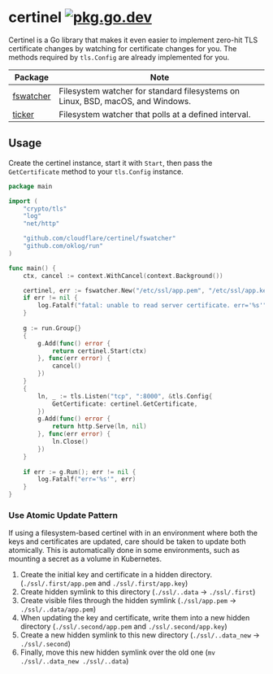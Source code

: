 # certinel [![pkg.go.dev][godev-badge]][godev]

[godev-badge]: https://pkg.go.dev/badge/github.com/cloudflare/certinel.svg
[godev]: https://pkg.go.dev/github.com/cloudflare/certinel

Certinel is a Go library that makes it even easier to implement zero-hit
TLS certificate changes by watching for certificate changes for you. The
methods required by `tls.Config` are already implemented for you.

| Package                | Note                                                                           |
|------------------------|--------------------------------------------------------------------------------|
| [fswatcher][fswatcher] | Filesystem watcher for standard filesystems on Linux, BSD, macOS, and Windows. |
| [ticker][ticker]       | Filesystem watcher that polls at a defined interval.                           |

[fswatcher]: https://pkg.go.dev/github.com/cloudflare/certinel/fswatcher
[ticker]: https://pkg.go.dev/github.com/cloudflare/certinel/ticker

## Usage

Create the certinel instance, start it with `Start`, then pass the
`GetCertificate` method to your `tls.Config` instance.

```go
package main

import (
	"crypto/tls"
	"log"
	"net/http"

	"github.com/cloudflare/certinel/fswatcher"
	"github.com/oklog/run"
)

func main() {
	ctx, cancel := context.WithCancel(context.Background())

	certinel, err := fswatcher.New("/etc/ssl/app.pem", "/etc/ssl/app.key")
	if err != nil {
		log.Fatalf("fatal: unable to read server certificate. err='%s'", err)
	}
	
	g := run.Group{}
	{
		g.Add(func() error {
			return certinel.Start(ctx)
		}, func(err error) {
			cancel()
		})
	}
	{
		ln, _ := tls.Listen("tcp", ":8000", &tls.Config{
			GetCertificate: certinel.GetCertificate,
		})
		g.Add(func() error {
			return http.Serve(ln, nil)
		}, func(err error) {
			ln.Close()
		})
	}
	
	if err := g.Run(); err != nil {
		log.Fatalf("err='%s'", err)
	}
}
```

### Use Atomic Update Pattern

If using a filesystem-based certinel with in an environment where both
the keys and certificates are updated, care should be taken to update
both atomically. This is automatically done in some environments, such
as mounting a secret as a volume in Kubernetes.

1. Create the initial key and certificate in a hidden directory.
   (`./ssl/.first/app.pem` and `./ssl/.first/app.key`)
2. Create hidden symlink to this directory (`./ssl/..data` ->
   `./ssl/.first`)
3. Create visible files through the hidden symlink (`./ssl/app.pem` ->
   `./ssl/..data/app.pem`)
4. When updating the key and certificate, write them into a new hidden
   directory (`./ssl/.second/app.pem` and `./ssl/.second/app.key`)
5. Create a new hidden symlink to this new directory (`./ssl/..data_new`
   -> `./ssl/.second`)
6. Finally, move this new hidden symlink over the old one (`mv
   ./ssl/..data_new ./ssl/..data`)
